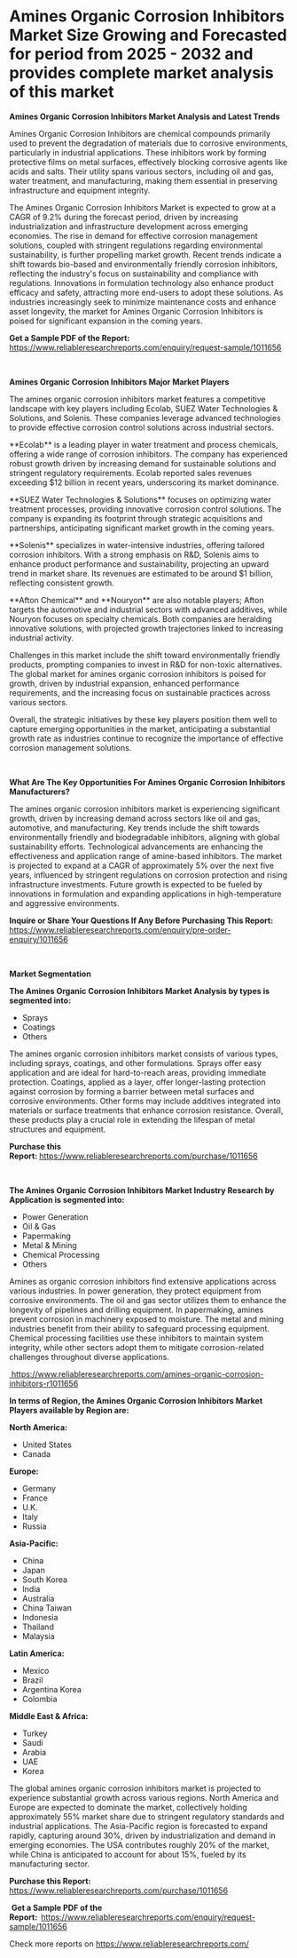 <p><h1>Amines Organic Corrosion Inhibitors Market Size Growing and Forecasted for period from 2025 - 2032 and provides complete market analysis of this market</h1></p><p><strong>Amines Organic Corrosion Inhibitors Market Analysis and Latest Trends</strong></p>
<p><p>Amines Organic Corrosion Inhibitors are chemical compounds primarily used to prevent the degradation of materials due to corrosive environments, particularly in industrial applications. These inhibitors work by forming protective films on metal surfaces, effectively blocking corrosive agents like acids and salts. Their utility spans various sectors, including oil and gas, water treatment, and manufacturing, making them essential in preserving infrastructure and equipment integrity.</p><p>The Amines Organic Corrosion Inhibitors Market is expected to grow at a CAGR of 9.2% during the forecast period, driven by increasing industrialization and infrastructure development across emerging economies. The rise in demand for effective corrosion management solutions, coupled with stringent regulations regarding environmental sustainability, is further propelling market growth. Recent trends indicate a shift towards bio-based and environmentally friendly corrosion inhibitors, reflecting the industry's focus on sustainability and compliance with regulations. Innovations in formulation technology also enhance product efficacy and safety, attracting more end-users to adopt these solutions. As industries increasingly seek to minimize maintenance costs and enhance asset longevity, the market for Amines Organic Corrosion Inhibitors is poised for significant expansion in the coming years.</p></p>
<p><strong>Get a Sample PDF of the Report:&nbsp;</strong> <a href="https://www.reliableresearchreports.com/enquiry/request-sample/1011656?utm_campaign=2009&utm_medium=2&utm_source=Github&utm_content=ia&utm_term=05022025&utm_id=amines-organic-corrosion-inhibitors">https://www.reliableresearchreports.com/enquiry/request-sample/1011656</a></p>
<p>&nbsp;</p>
<p><strong>Amines Organic Corrosion Inhibitors Major Market Players</strong></p>
<p><p>The amines organic corrosion inhibitors market features a competitive landscape with key players including Ecolab, SUEZ Water Technologies & Solutions, and Solenis. These companies leverage advanced technologies to provide effective corrosion control solutions across industrial sectors.</p><p>**Ecolab** is a leading player in water treatment and process chemicals, offering a wide range of corrosion inhibitors. The company has experienced robust growth driven by increasing demand for sustainable solutions and stringent regulatory requirements. Ecolab reported sales revenues exceeding $12 billion in recent years, underscoring its market dominance.</p><p>**SUEZ Water Technologies & Solutions** focuses on optimizing water treatment processes, providing innovative corrosion control solutions. The company is expanding its footprint through strategic acquisitions and partnerships, anticipating significant market growth in the coming years.</p><p>**Solenis** specializes in water-intensive industries, offering tailored corrosion inhibitors. With a strong emphasis on R&D, Solenis aims to enhance product performance and sustainability, projecting an upward trend in market share. Its revenues are estimated to be around $1 billion, reflecting consistent growth.</p><p>**Afton Chemical** and **Nouryon** are also notable players; Afton targets the automotive and industrial sectors with advanced additives, while Nouryon focuses on specialty chemicals. Both companies are heralding innovative solutions, with projected growth trajectories linked to increasing industrial activity.</p><p>Challenges in this market include the shift toward environmentally friendly products, prompting companies to invest in R&D for non-toxic alternatives. The global market for amines organic corrosion inhibitors is poised for growth, driven by industrial expansion, enhanced performance requirements, and the increasing focus on sustainable practices across various sectors.</p><p>Overall, the strategic initiatives by these key players position them well to capture emerging opportunities in the market, anticipating a substantial growth rate as industries continue to recognize the importance of effective corrosion management solutions.</p></p>
<p>&nbsp;</p>
<p><strong>What Are The Key Opportunities For Amines Organic Corrosion Inhibitors Manufacturers?</strong></p>
<p><p>The amines organic corrosion inhibitors market is experiencing significant growth, driven by increasing demand across sectors like oil and gas, automotive, and manufacturing. Key trends include the shift towards environmentally friendly and biodegradable inhibitors, aligning with global sustainability efforts. Technological advancements are enhancing the effectiveness and application range of amine-based inhibitors. The market is projected to expand at a CAGR of approximately 5% over the next five years, influenced by stringent regulations on corrosion protection and rising infrastructure investments. Future growth is expected to be fueled by innovations in formulation and expanding applications in high-temperature and aggressive environments.</p></p>
<p><strong>Inquire or Share Your Questions If Any Before Purchasing This Report:</strong> <a href="https://www.reliableresearchreports.com/enquiry/pre-order-enquiry/1011656?utm_campaign=2009&utm_medium=2&utm_source=Github&utm_content=ia&utm_term=05022025&utm_id=amines-organic-corrosion-inhibitors">https://www.reliableresearchreports.com/enquiry/pre-order-enquiry/1011656</a></p>
<p>&nbsp;</p>
<p><strong>Market Segmentation</strong></p>
<p><strong>The Amines Organic Corrosion Inhibitors Market Analysis by types is segmented into:</strong></p>
<p><ul><li>Sprays</li><li>Coatings</li><li>Others</li></ul></p>
<p><p>The amines organic corrosion inhibitors market consists of various types, including sprays, coatings, and other formulations. Sprays offer easy application and are ideal for hard-to-reach areas, providing immediate protection. Coatings, applied as a layer, offer longer-lasting protection against corrosion by forming a barrier between metal surfaces and corrosive environments. Other forms may include additives integrated into materials or surface treatments that enhance corrosion resistance. Overall, these products play a crucial role in extending the lifespan of metal structures and equipment.</p></p>
<p><strong>Purchase this Report:&nbsp;</strong><a href="https://www.reliableresearchreports.com/purchase/1011656?utm_campaign=2009&utm_medium=2&utm_source=Github&utm_content=ia&utm_term=05022025&utm_id=amines-organic-corrosion-inhibitors">https://www.reliableresearchreports.com/purchase/1011656</a></p>
<p>&nbsp;</p>
<p><strong>The Amines Organic Corrosion Inhibitors Market Industry Research by Application is segmented into:</strong></p>
<p><ul><li>Power Generation</li><li>Oil & Gas</li><li>Papermaking</li><li>Metal & Mining</li><li>Chemical Processing</li><li>Others</li></ul></p>
<p><p>Amines as organic corrosion inhibitors find extensive applications across various industries. In power generation, they protect equipment from corrosive environments. The oil and gas sector utilizes them to enhance the longevity of pipelines and drilling equipment. In papermaking, amines prevent corrosion in machinery exposed to moisture. The metal and mining industries benefit from their ability to safeguard processing equipment. Chemical processing facilities use these inhibitors to maintain system integrity, while other sectors adopt them to mitigate corrosion-related challenges throughout diverse applications.</p></p>
<p><a href="https://www.reliableresearchreports.com/amines-organic-corrosion-inhibitors-r1011656?utm_campaign=2009&utm_medium=2&utm_source=Github&utm_content=ia&utm_term=05022025&utm_id=amines-organic-corrosion-inhibitors">&nbsp;https://www.reliableresearchreports.com/amines-organic-corrosion-inhibitors-r1011656</a></p>
<p><strong>In terms of Region, the Amines Organic Corrosion Inhibitors Market Players available by Region are:</strong></p>
<p>
    <p> <strong> North America: </strong>
        <ul>
            <li>United States</li>
            <li>Canada</li>
        </ul>
        </p> 
    <p> <strong> Europe: </strong>
        <ul>
            <li>Germany</li>
            <li>France</li>
            <li>U.K.</li>
            <li>Italy</li>
            <li>Russia</li>
        </ul>
        </p> 
    <p> <strong> Asia-Pacific: </strong>
        <ul>
            <li>China</li>
            <li>Japan</li>
            <li>South Korea</li>
            <li>India</li>
            <li>Australia</li>
            <li>China Taiwan</li>
            <li>Indonesia</li>
            <li>Thailand</li>
            <li>Malaysia</li>
        </ul>
        </p> 
    <p> <strong> Latin America: </strong>
        <ul>
            <li>Mexico</li>
            <li>Brazil</li>
            <li>Argentina Korea</li>
            <li>Colombia</li>
        </ul>
        </p> 
    <p> <strong> Middle East & Africa: </strong>
        <ul>
            <li>Turkey</li>
            <li>Saudi</li>
            <li>Arabia</li>
            <li>UAE</li>
            <li>Korea</li>
        </ul>
    </p>
    </p>
<p><p>The global amines organic corrosion inhibitors market is projected to experience substantial growth across various regions. North America and Europe are expected to dominate the market, collectively holding approximately 55% market share due to stringent regulatory standards and industrial applications. The Asia-Pacific region is forecasted to expand rapidly, capturing around 30%, driven by industrialization and demand in emerging economies. The USA contributes roughly 20% of the market, while China is anticipated to account for about 15%, fueled by its manufacturing sector.</p></p>
<p><strong>Purchase this Report: </strong><a href="https://www.reliableresearchreports.com/purchase/1011656?utm_campaign=2009&utm_medium=2&utm_source=Github&utm_content=ia&utm_term=05022025&utm_id=amines-organic-corrosion-inhibitors">https://www.reliableresearchreports.com/purchase/1011656</a></p>
<p>&nbsp;<strong>Get a Sample PDF of the Report:&nbsp;&nbsp;</strong><a href="https://www.reliableresearchreports.com/enquiry/request-sample/1011656?utm_campaign=2009&utm_medium=2&utm_source=Github&utm_content=ia&utm_term=05022025&utm_id=amines-organic-corrosion-inhibitors">https://www.reliableresearchreports.com/enquiry/request-sample/1011656</a></p>
<p><strong></strong></p>
<p>Check more reports on <a href="https://www.reliableresearchreports.com/?utm_campaign=2009&utm_medium=2&utm_source=Github&utm_content=ia&utm_term=05022025&utm_id=amines-organic-corrosion-inhibitors">https://www.reliableresearchreports.com/</a></p>